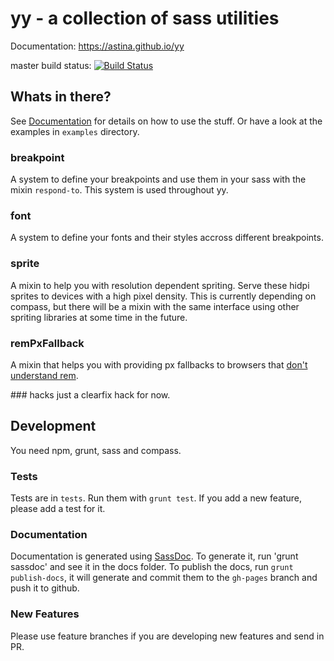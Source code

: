 # yy - a collection of sass utilities

Documentation: https://astina.github.io/yy

master build status: [![Build Status](https://travis-ci.org/astina/yy.svg?branch=master)](https://travis-ci.org/astina/yy)

## Whats in there?

See [Documentation](https://astina.github.io/yy) for details on how to use the stuff. Or have a look at the examples in `examples` directory.

### breakpoint
A system to define your breakpoints and use them in your sass with the mixin `respond-to`.
This system is used throughout yy.

### font
A system to define your fonts and their styles accross different breakpoints.

### sprite
A mixin to help you with resolution dependent spriting. Serve these hidpi sprites to devices with a high pixel density.
This is currently depending on compass, but there will be a mixin with the same interface using other spriting libraries at some time in the future.

### remPxFallback
A mixin that helps you with providing px fallbacks to browsers that [don't understand rem](http://caniuse.com/#search=rem).

### hacks
just a clearfix hack for now.


## Development

You need npm, grunt, sass and compass.

### Tests
Tests are in `tests`. Run them with `grunt test`. If you add a new feature, please add a test for it.

### Documentation
Documentation is generated using [SassDoc](https://github.com/SassDoc/sassdoc). To generate it, run 'grunt sassdoc' and see it in the docs folder.
To publish the docs, run `grunt publish-docs`, it will generate and commit them to the `gh-pages` branch and push it to github.

### New Features
Please use feature branches if you are developing new features and send in PR.


